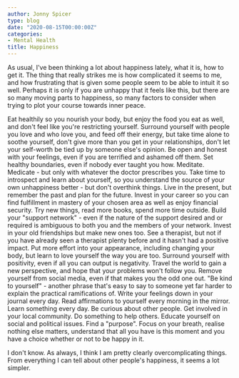 ```yaml
---
author: Jonny Spicer
type: blog
date: "2020-08-15T00:00:00Z"
categories:
- Mental Health
title: Happiness
---
```

As usual, I've been thinking a lot about happiness lately, what it is, how to get it. The thing that really strikes me is how complicated it seems to me, and how frustrating that is given some people seem to be
able to intuit it so well. Perhaps it is only if you are unhappy that it feels like this, but there are so many moving parts to happiness, so many factors to consider when trying to plot your course towards inner
peace.

Eat healthily so you nourish your body, but enjoy the food you eat as well, and don't feel like you're restricting yourself. Surround yourself with people you love and who love you, and feed off their energy, but
take time alone to soothe yourself, don't give more than you get in your relationships, don't let your self-worth be tied up by someone else's opinion. Be open and honest with your feelings, even if you are terrified
and ashamed off them. Set healthy boundaries, even if nobody ever taught you how. Meditate. Medicate - but only with whatever the doctor prescribes you. Take time to introspect and learn about yourself, so you
understand the source of your own unhappiness better - but don't overthink things. Live in the present, but remember the past and plan for the future. Invest in your career so you can find fulfillment in mastery of
your chosen area as well as enjoy financial security. Try new things, read more books, spend more time outside. Build your "support network" - even if the nature of the support desired and or required is ambiguous to
both you and the members of your network. Invest in your old friendships but make new ones too. See a therapist, but not if you have already seen a therapist plenty before and it hasn't had a positive impact. Put
more effort into your appearance, including changing your body, but learn to love yourself the way you are too. Surround yourself with positivity, even if all you can output is negativity. Travel the world to gain
a new perspective, and hope that your problems won't follow you. Remove yourself from social media, even if that makes you the odd one out. "Be kind to yourself" - another phrase that's easy to say to someone yet
far harder to explain the practical ramifications of. Write your feelings down in your journal every day. Read affirmations to yourself every morning in the mirror. Learn something every day. Be curious about other
people. Get involved in your local community. Do something to help others. Educate yourself on social and political issues. Find a "purpose". Focus on your breath, realise nothing else matters, understand that all
you have is this moment and you have a choice whether or not to be happy in it.

I don't know. As always, I think I am pretty clearly overcomplicating things. From everything I can tell about other people's happiness, it seems a lot simpler.
